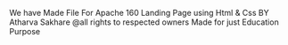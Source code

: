 We have Made File For Apache 160 Landing Page using Html & Css
BY Atharva Sakhare
@all rights to respected owners Made for just Education Purpose
